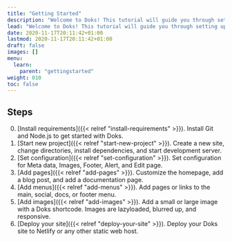 ```yaml
---
title: "Getting Started"
description: "Welcome to Doks! This tutorial will guide you through setting up and deploying your first Doks site."
lead: "Welcome to Doks! This tutorial will guide you through setting up and deploying your first Doks site."
date: 2020-11-17T20:11:42+01:00
lastmod: 2020-11-17T20:11:42+01:00
draft: false
images: []
menu:
  learn:
    parent: "gettingstarted"
weight: 010
toc: false
---
```


## Steps

0. [Install requirements]({{< relref "install-requirements" >}}). Install Git and Node.js to get started with Doks.
1. [Start new project]({{< relref "start-new-project" >}}). Create a new site, change directories, install dependencies, and start development server.
2. [Set configuration]({{< relref "set-configuration" >}}). Set configuration for Meta data, Images, Footer, Alert, and Edit page.
3. [Add pages]({{< relref "add-pages" >}}). Customize the homepage, add a blog post, and add a documentation page.
4. [Add menus]({{< relref "add-menus" >}}). Add pages or links to the main, social, docs, or footer menu.
5. [Add images]({{< relref "add-images" >}}). Add a small or large image with a Doks shortcode. Images are lazyloaded, blurred up, and responsive.
6. [Deploy your site]({{< relref "deploy-your-site" >}}). Deploy your Doks site to Netlify or any other static web host.
